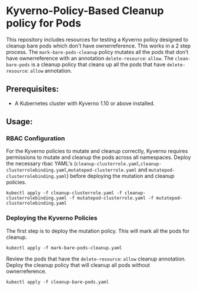 # Kyverno-Policy-Based Cleanup policy for Pods 
This repository includes resources for testing a Kyverno policy designed to cleanup bare pods which don't have ownerreference. This works in a 2 step process. The `mark-bare-pods-cleanup` policy mutates all the pods that don't have ownerreference with an annotation `delete-resource`: `allow`. The `clean-bare-pods` is a cleanup policy that cleans up all the pods that have `delete-resource`: `allow` annotation. 

## Prerequisites:
- A Kubernetes cluster with Kyverno 1.10 or above installed. 

## Usage:

### RBAC Configuration
For the Kyverno policies to mutate and cleanup correctly, Kyverno requires permissions to mutate and cleanup the pods across all namespaces. Deploy the necessary rbac YAML's (`cleanup-clusterrole.yaml`,`cleanup-clusterrolebinding.yaml`,`mutatepod-clusterrole.yaml` and `mutatepod-clusterrolebinding.yaml`) before deploying the mutation and cleanup policies.

```
kubectl apply -f cleanup-clusterrole.yaml -f cleanup-clusterrolebinding.yaml -f mutatepod-clusterrole.yaml -f mutatepod-clusterrolebinding.yaml
```

### Deploying the Kyverno Policies
The first step is to deploy the mutation policy. This will mark all the pods for cleanup. 

```
kubectl apply -f mark-bare-pods-cleanup.yaml
```
Review the pods that have the `delete-resource`: `allow` cleanup annotation. Deploy the cleanup policy that will cleanup all pods without ownerreference. 

```
kubectl apply -f cleanup-bare-pods.yaml
```

